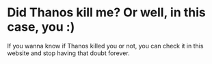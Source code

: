# Did Thanos kill me? Or well, in this case, you :)
If you wanna know if Thanos killed you or not, you can check it in this website and stop having that doubt forever.
